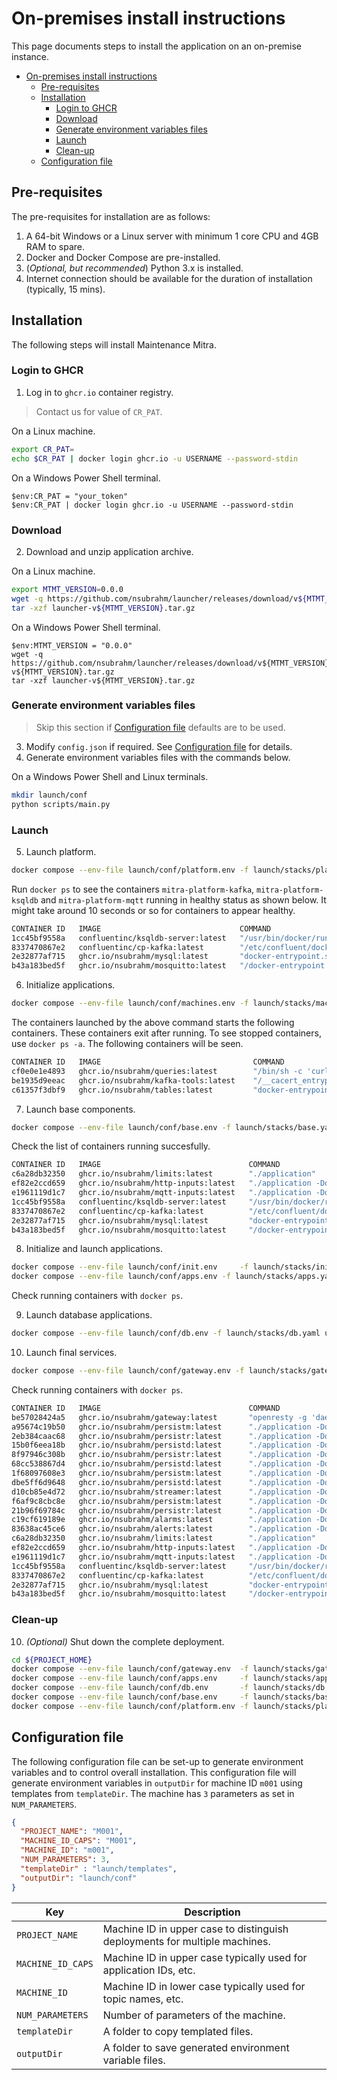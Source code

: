 # On-premises install instructions

This page documents steps to install the application on an on-premise instance.

- [On-premises install instructions](#on-premises-install-instructions)
  - [Pre-requisites](#pre-requisites)
  - [Installation](#installation)
    - [Login to GHCR](#login-to-ghcr)
    - [Download](#download)
    - [Generate environment variables files](#generate-environment-variables-files)
    - [Launch](#launch)
    - [Clean-up](#clean-up)
  - [Configuration file](#configuration-file)

## Pre-requisites

The pre-requisites for installation are as follows:

1. A 64-bit Windows or a Linux server with minimum 1 core CPU and 4GB RAM to spare.
2. Docker and Docker Compose are pre-installed.
3. (_Optional, but recommended_) Python 3.x is installed.
4. Internet connection should be available for the duration of installation (typically, 15 mins).

## Installation

The following steps will install Maintenance Mitra.

### Login to GHCR

1. Log in to `ghcr.io` container registry.

> Contact us for value of `CR_PAT`.

On a Linux machine.

```bash
export CR_PAT=
echo $CR_PAT | docker login ghcr.io -u USERNAME --password-stdin
```

On a Windows Power Shell terminal.

```shell
$env:CR_PAT = "your_token"
$env:CR_PAT | docker login ghcr.io -u USERNAME --password-stdin
```

### Download

2. Download and unzip application archive.

On a Linux machine.

```bash
export MTMT_VERSION=0.0.0
wget -q https://github.com/nsubrahm/launcher/releases/download/v${MTMT_VERSION}/launcher-v${MTMT_VERSION}.tar.gz
tar -xzf launcher-v${MTMT_VERSION}.tar.gz
```

On a Windows Power Shell terminal.

```shell
$env:MTMT_VERSION = "0.0.0"
wget -q https://github.com/nsubrahm/launcher/releases/download/v${MTMT_VERSION}/launcher-v${MTMT_VERSION}.tar.gz
tar -xzf launcher-v${MTMT_VERSION}.tar.gz
```

### Generate environment variables files

> Skip this section if [Configuration file](#configuration-file) defaults are to be used.

3. Modify `config.json` if required. See [Configuration file](#configuration-file) for details.
4. Generate environment variables files with the commands below.

On a Windows Power Shell and Linux terminals.

```bash
mkdir launch/conf
python scripts/main.py
```

### Launch

5. Launch platform.

```bash
docker compose --env-file launch/conf/platform.env -f launch/stacks/platform.yaml up -d
```

Run `docker ps` to see the containers `mitra-platform-kafka`, `mitra-platform-ksqldb` and `mitra-platform-mqtt` running in healthy status as shown below. It might take around 10 seconds or so for containers to appear healthy.

```bash
CONTAINER ID   IMAGE                               COMMAND                  CREATED          STATUS                    PORTS                 NAMES
1cc45bf9558a   confluentinc/ksqldb-server:latest   "/usr/bin/docker/run"    39 minutes ago   Up 39 minutes (healthy)                         mitra-platform-ksqldb
8337470867e2   confluentinc/cp-kafka:latest        "/etc/confluent/dock…"   39 minutes ago   Up 39 minutes (healthy)   9092/tcp              mitra-platform-broker
2e32877af715   ghcr.io/nsubrahm/mysql:latest       "docker-entrypoint.s…"   39 minutes ago   Up 39 minutes             3306/tcp, 33060/tcp   mitra-platform-mysql
b43a183bed5f   ghcr.io/nsubrahm/mosquitto:latest   "/docker-entrypoint.…"   39 minutes ago   Up 39 minutes             1883/tcp              mitra-platform-mqtt
```

6. Initialize applications.

```bash
docker compose --env-file launch/conf/machines.env -f launch/stacks/machines.yaml up -d
```

The containers launched by the above command starts the following containers. These containers exit after running. To see stopped containers, use `docker ps -a`. The following containers will be seen.

```bash
CONTAINER ID   IMAGE                                  COMMAND                  CREATED              STATUS                          PORTS                              NAMES
cf0e0e1e4893   ghcr.io/nsubrahm/queries:latest        "/bin/sh -c 'curl -X…"   About a minute ago   Exited (0) 39 seconds ago                                          mitra-m001-init-queris
be1935d9eeac   ghcr.io/nsubrahm/kafka-tools:latest    "/__cacert_entrypoin…"   About a minute ago   Exited (0) 42 seconds ago                                          mitra-m001-init-topics
c61357f3dbf9   ghcr.io/nsubrahm/tables:latest         "docker-entrypoint.s…"   About a minute ago   Exited (0) About a minute ago                                      mitra-m001-init-tables
```

7. Launch base components.

```bash
docker compose --env-file launch/conf/base.env -f launch/stacks/base.yaml up -d
```

Check the list of containers running succesfully.

```bash
CONTAINER ID   IMAGE                                 COMMAND                  CREATED          STATUS                    PORTS                 NAMES
c6a28db32350   ghcr.io/nsubrahm/limits:latest        "./application"          2 minutes ago    Up 2 minutes              8083/tcp              mitra-base-limits
ef82e2ccd659   ghcr.io/nsubrahm/http-inputs:latest   "./application -Dqua…"   2 minutes ago    Up 2 minutes              8080/tcp              mitra-base-httpin
e1961119d1c7   ghcr.io/nsubrahm/mqtt-inputs:latest   "./application -Dqua…"   2 minutes ago    Up 2 minutes              8080/tcp              mitra-base-mqttin
1cc45bf9558a   confluentinc/ksqldb-server:latest     "/usr/bin/docker/run"    50 minutes ago   Up 49 minutes (healthy)                         mitra-platform-ksqldb
8337470867e2   confluentinc/cp-kafka:latest          "/etc/confluent/dock…"   50 minutes ago   Up 50 minutes (healthy)   9092/tcp              mitra-platform-broker
2e32877af715   ghcr.io/nsubrahm/mysql:latest         "docker-entrypoint.s…"   50 minutes ago   Up 50 minutes             3306/tcp, 33060/tcp   mitra-platform-mysql
b43a183bed5f   ghcr.io/nsubrahm/mosquitto:latest     "/docker-entrypoint.…"   50 minutes ago   Up 50 minutes             1883/tcp              mitra-platform-mqtt
```

8. Initialize and launch applications.

```bash
docker compose --env-file launch/conf/init.env     -f launch/stacks/init.yaml up -d
docker compose --env-file launch/conf/apps.env -f launch/stacks/apps.yaml up -d
```

Check running containers with `docker ps`.

9. Launch database applications.

```bash
docker compose --env-file launch/conf/db.env -f launch/stacks/db.yaml up -d
```

10. Launch final services.

```bash
docker compose --env-file launch/conf/gateway.env -f launch/stacks/gateway.yaml up -d
```

Check running containers with `docker ps`.

```bash
CONTAINER ID   IMAGE                                 COMMAND                  CREATED              STATUS                            PORTS                 NAMES
be57028424a5   ghcr.io/nsubrahm/gateway:latest       "openresty -g 'daemo…"   13 seconds ago       Up 8 seconds (health: starting)   0.0.0.0:80->80/tcp    mitra-final-gateway
a95674c19b50   ghcr.io/nsubrahm/persistm:latest      "./application -Dqua…"   About a minute ago   Up 59 seconds (unhealthy)                               mitra-m001-apps-persistm-3
2eb384caac68   ghcr.io/nsubrahm/persistr:latest      "./application -Dqua…"   About a minute ago   Up 59 seconds (unhealthy)                               mitra-m001-apps-persistr-2
15b0f6eea18b   ghcr.io/nsubrahm/persistd:latest      "./application -Dqua…"   About a minute ago   Up 59 seconds (unhealthy)                               mitra-m001-apps-persistd-1
8f97946c308b   ghcr.io/nsubrahm/persistr:latest      "./application -Dqua…"   About a minute ago   Up 55 seconds (unhealthy)                               mitra-m001-apps-persistr-1
68cc538867d4   ghcr.io/nsubrahm/persistd:latest      "./application -Dqua…"   About a minute ago   Up 54 seconds (unhealthy)                               mitra-m001-apps-persistd-2
1f68097608e3   ghcr.io/nsubrahm/persistm:latest      "./application -Dqua…"   About a minute ago   Up 53 seconds (unhealthy)                               mitra-m001-apps-persistm-2
dbe5ff6d9648   ghcr.io/nsubrahm/persistd:latest      "./application -Dqua…"   About a minute ago   Up 47 seconds (unhealthy)                               mitra-m001-apps-persistd-3
d10cb85e4d72   ghcr.io/nsubrahm/streamer:latest      "./application -Dqua…"   About a minute ago   Up 59 seconds (healthy)           8080/tcp              mitra-m001-apps-events
f6af9c8cbc8e   ghcr.io/nsubrahm/persistm:latest      "./application -Dqua…"   About a minute ago   Up 46 seconds (unhealthy)                               mitra-m001-apps-persistm-1
21b96f69784c   ghcr.io/nsubrahm/persistr:latest      "./application -Dqua…"   About a minute ago   Up 47 seconds (unhealthy)                               mitra-m001-apps-persistr-3
c19cf619189e   ghcr.io/nsubrahm/alarms:latest        "./application -Dqua…"   About a minute ago   Up About a minute (healthy)       8080/tcp              mitra-m001-apps-alarms
83638ac45ce6   ghcr.io/nsubrahm/alerts:latest        "./application -Dqua…"   About a minute ago   Up About a minute (healthy)       8080/tcp              mitra-m001-apps-alerts
c6a28db32350   ghcr.io/nsubrahm/limits:latest        "./application"          10 minutes ago       Up 10 minutes                     8083/tcp              mitra-base-limits
ef82e2ccd659   ghcr.io/nsubrahm/http-inputs:latest   "./application -Dqua…"   10 minutes ago       Up 10 minutes                     8080/tcp              mitra-base-httpin
e1961119d1c7   ghcr.io/nsubrahm/mqtt-inputs:latest   "./application -Dqua…"   10 minutes ago       Up 10 minutes                     8080/tcp              mitra-base-mqttin
1cc45bf9558a   confluentinc/ksqldb-server:latest     "/usr/bin/docker/run"    58 minutes ago       Up 57 minutes (healthy)                                 mitra-platform-ksqldb
8337470867e2   confluentinc/cp-kafka:latest          "/etc/confluent/dock…"   58 minutes ago       Up 58 minutes (healthy)           9092/tcp              mitra-platform-broker
2e32877af715   ghcr.io/nsubrahm/mysql:latest         "docker-entrypoint.s…"   58 minutes ago       Up 58 minutes                     3306/tcp, 33060/tcp   mitra-platform-mysql
b43a183bed5f   ghcr.io/nsubrahm/mosquitto:latest     "/docker-entrypoint.…"   58 minutes ago       Up 58 minutes                     1883/tcp              mitra-platform-mqtt
```

### Clean-up

10. _(Optional)_ Shut down the complete deployment.

```bash
cd ${PROJECT_HOME}
docker compose --env-file launch/conf/gateway.env  -f launch/stacks/gateway.yaml down
docker compose --env-file launch/conf/apps.env     -f launch/stacks/apps.yaml down
docker compose --env-file launch/conf/db.env       -f launch/stacks/db.yaml down
docker compose --env-file launch/conf/base.env     -f launch/stacks/base.yaml down
docker compose --env-file launch/conf/platform.env -f launch/stacks/platform.yaml down
```

## Configuration file

The following configuration file can be set-up to generate environment variables and to control overall installation. This configuration file will generate environment variables in `outputDir` for machine ID `m001` using templates from `templateDir`. The machine has `3` parameters as set in `NUM_PARAMETERS`.

```json
{
  "PROJECT_NAME": "M001",
  "MACHINE_ID_CAPS": "M001",
  "MACHINE_ID": "m001",
  "NUM_PARAMETERS": 3,
  "templateDir" : "launch/templates",
  "outputDir": "launch/conf"
}
```

| Key               | Description                                                                |
| ----------------- | -------------------------------------------------------------------------- |
| `PROJECT_NAME`    | Machine ID in upper case to distinguish deployments for multiple machines. |
| `MACHINE_ID_CAPS` | Machine ID in upper case typically used for application IDs, etc.          |
| `MACHINE_ID`      | Machine ID in lower case typically used for topic names, etc.              |
| `NUM_PARAMETERS`  | Number of parameters of the machine.                                       |
| `templateDir`     | A folder to copy templated files.                                          |
| `outputDir`       | A folder to save generated environment variable files.                     |

